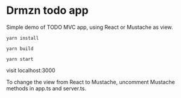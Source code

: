 # Drmzn todo app

Simple demo of TODO MVC app, using React or Mustache as view.

``yarn install``

``yarn build``

``yarn start``

visit localhost:3000

To change the view from React to Mustache, uncomment Mustache methods in app.ts and server.ts.
